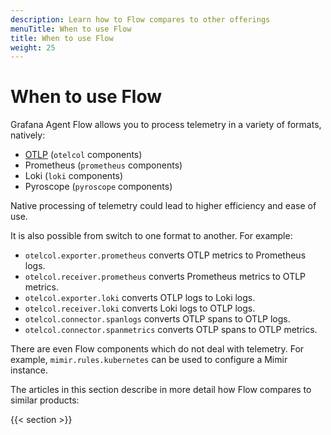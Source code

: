 ```yaml
---
description: Learn how to Flow compares to other offerings
menuTitle: When to use Flow
title: When to use Flow
weight: 25
---
```


# When to use Flow

Grafana Agent Flow allows you to process telemetry in a variety of formats, natively:
* [OTLP][] (`otelcol` components)
* Prometheus (`prometheus` components)
* Loki (`loki` components)
* Pyroscope (`pyroscope` components)

Native processing of telemetry could lead to higher efficiency and ease of use.

It is also possible from switch to one format to another. For example:
* `otelcol.exporter.prometheus` converts OTLP metrics to Prometheus logs.
* `otelcol.receiver.prometheus` converts Prometheus metrics to OTLP metrics.
* `otelcol.exporter.loki` converts OTLP logs to Loki logs.
* `otelcol.receiver.loki` converts Loki logs to OTLP logs.
* `otelcol.connector.spanlogs` converts OTLP spans to OTLP logs.
* `otelcol.connector.spanmetrics` converts OTLP spans to OTLP metrics.

There are even Flow components which do not deal with telemetry. For example, `mimir.rules.kubernetes` 
can be used to configure a Mimir instance.

The articles in this section describe in more detail how Flow compares to similar products:

{{< section >}}

[OTLP]: https://grafana.com/docs/grafana-cloud/send-data/otlp/